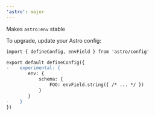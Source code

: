 ```yaml
---
'astro': major
---
```


Makes `astro:env` stable

To upgrade, update your Astro config:

```diff
import { defineConfig, envField } from 'astro/config'

export default defineConfig({
-    experimental: {
        env: {
            schema: {
                FOO: envField.string({ /* ... */ })
            }
        }
-    }
})
```